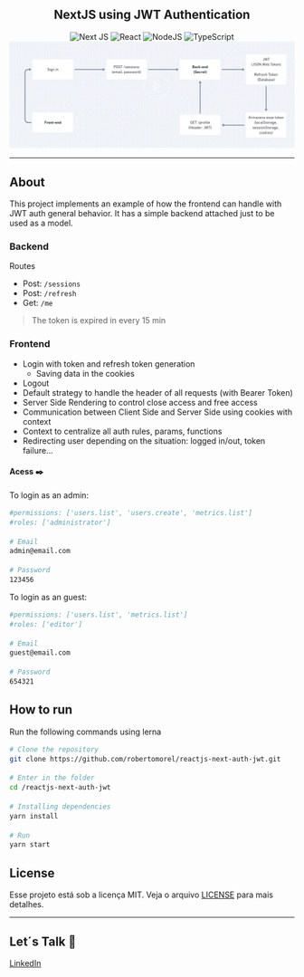 <h2 align="center">
  NextJS using JWT Authentication
</h2>

<div align="center">
  <img alt="Next JS" src="https://img.shields.io/badge/nextjs-%23000000.svg?style=for-the-badge&logo=next.js&logoColor=white"/>
  <img alt="React" src="https://img.shields.io/badge/react-%2320232a.svg?style=for-the-badge&logo=react&logoColor=%2361DAFB"/>
  <img alt="NodeJS" src="https://img.shields.io/badge/node.js-%2343853D.svg?style=for-the-badge&logo=node-dot-js&logoColor=white"/>
  <img alt="TypeScript" src="https://img.shields.io/badge/typescript-%23007ACC.svg?style=for-the-badge&logo=typescript&logoColor=white"/>
</div>

<div align="center">
  <img src="https://github.com/robertomorel/reactjs-next-auth-jwt/blob/master/assets/auth-jwt.jpeg?raw=true" width="700"/>
</div>

<hr />

## About
This project implements an example of how the frontend can handle with JWT auth general behavior. 
It has a simple backend attached just to be used as a model.

### Backend
Routes
- Post: `/sessions`
- Post: `/refresh`
- Get: `/me`

> The token is expired in every 15 min

### Frontend
- Login with token and refresh token generation 
  - Saving data in the cookies
- Logout
- Default strategy to handle the header of all requests (with Bearer Token)
- Server Side Rendering to control close access and free access
- Communication between Client Side and Server Side using cookies with context
- Context to centralize all auth rules, params, functions
- Redirecting user depending on the situation: logged in/out, token failure...

#### Acess ✒️
To login as an admin:
```bash
#permissions: ['users.list', 'users.create', 'metrics.list']
#roles: ['administrator']

# Email
admin@email.com

# Password
123456
```

To login as an guest:
```bash
#permissions: ['users.list', 'metrics.list']
#roles: ['editor']

# Email
guest@email.com

# Password
654321
```

## How to run
Run the following commands using lerna

```bash
# Clone the repository
git clone https://github.com/robertomorel/reactjs-next-auth-jwt.git

# Enter in the folder
cd /reactjs-next-auth-jwt

# Installing dependencies
yarn install

# Run
yarn start
```

## License

Esse projeto está sob a licença MIT. Veja o arquivo [LICENSE](LICENSE.md) para mais detalhes.

---

## Let´s Talk 🤩
[LinkedIn](https://www.linkedin.com/in/roberto-morel-6b9065193/)